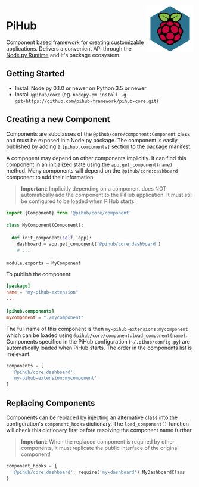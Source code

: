<img src="static/pihub-core/logo.png" align="right">

# PiHub

Component based framework for creating customizable applications. Delivers a
convenient API through the [Node.py Runtime][Node.py] and it's package
ecosystem.

  [Node.py]: https://nodepy.org/

## Getting Started

* Install Node.py 0.1.0 or newer on Python 3.5 or newer
* Install `@pihub/core` (eg. `nodepy-pm install -g git+https://github.com/pihub-framework/pihub-core.git`)

## Creating a new Component

Components are subclasses of the `@pihub/core/component:Component` class and
must be exposed in a Node.py package. The component is easily published by
adding a `[pihub.components]` section to the package manifest.

A component may depend on other components implicitly. It can find this
component in an initialized state using the `app.get_component(name)`
method. Many components will depend on the `@pihub/core:dashboard` component
to add their information.

> **Important**: Implicitly depending on a component does NOT automatically
> add the component to the PiHub application. It must still be configured
> to be loaded when PiHub starts.

```python
import {Component} from '@pihub/core/component'

class MyComponent(Component):

  def init_component(self, app):
    dashboard = app.get_component('@pihub/core:dashboard')
    # ...

module.exports = MyComponent
```

To publish the component:

```toml
[package]
name = "my-pihub-extension"
...

[pihub.components]
mycomponent = "./mycomponent"
```

The full name of this component is then `my-pihub-extensions:mycomponent`
which can be loaded using `@pihub/core/component:load_component(name)`.
Components specified in the PiHub configuration (`~/.pihub/config.py`) are
automatically loaded when PiHub starts. The order in the components list is
irrelevant.

```python
components = [
  '@pihub/core:dashboard',
  'my-pihub-extension:mycomponent'
]
```

## Replacing Components

Components can be replaced by injecting an alternative class into the
configuration's `component_hooks` dictionary. The `load_component()`
function will check this dictionary first before resolving the component
name further.

> **Important**: When the replaced component is required by other components,
> it must replicate the public interface of the original component!

```python
component_hooks = {
  '@pihub/core:dashboard': require('my-dashboard').MyDashboardClass
}
```
